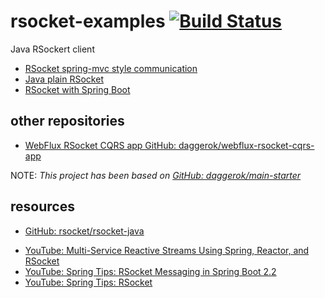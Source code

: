 # rsocket-examples [![Build Status](https://travis-ci.org/daggerok/rsocket-examples.svg?branch=master)](https://travis-ci.org/daggerok/rsocket-examples)
Java RSockert client

* [RSocket spring-mvc style communication](./es-rsocket/)
* [Java plain RSocket](./rsocket-java-example/)
* [RSocket with Spring Boot](./spring-webflux-rsocker-example/)

## other repositories

- [WebFlux RSocket CQRS app GitHub: daggerok/webflux-rsocket-cqrs-app](https://github.com/daggerok/webflux-rsocket-cqrs-app)

NOTE: _This project has been based on [GitHub: daggerok/main-starter](https://github.com/daggerok/main-starter)_

## resources

- [GitHub: rsocket/rsocket-java](https://github.com/rsocket/rsocket-java)
<!--
- read [Weld SE](https://docs.jboss.org/weld/reference/3.1.2.Final/en-US/html_single/#weld-se)
-->
- [YouTube: Multi-Service Reactive Streams Using Spring, Reactor, and RSocket](https://www.youtube.com/watch?v=e-N4BchYXws&t=5s)
- [YouTube: Spring Tips: RSocket Messaging in Spring Boot 2.2](https://www.youtube.com/watch?v=BxHqeq58xrE)
- [YouTube: Spring Tips: RSocket](https://www.youtube.com/watch?time_continue=1617&v=GDIDSzZLjjg)
